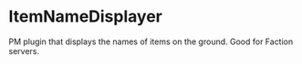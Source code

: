 # ItemNameDisplayer
PM plugin that displays the names of items on the ground. Good for Faction servers.
